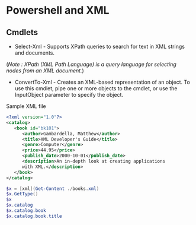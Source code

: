 # Powershell and XML


## Cmdlets

* Select-Xml -  Supports XPath queries to search for text in XML strings and documents.

(*Note : XPath (XML Path Language) is a query language for selecting nodes from an XML document.*)
* ConvertTo-Xml - Creates an XML-based representation of an object. To use this cmdlet, pipe one or more objects to the cmdlet, or use the InputObject parameter to specify the object. 

Sample XML file 
```xml
<?xml version="1.0"?>
<catalog>
   <book id="bk101">
      <author>Gambardella, Matthew</author>
      <title>XML Developer's Guide</title>
      <genre>Computer</genre>
      <price>44.95</price>
      <publish_date>2000-10-01</publish_date>
      <description>An in-depth look at creating applications 
      with XML.</description>
   </book>
</catalog>
```
```powershell
$x = [xml](Get-Content ./books.xml)
$x.GetType()
$x
$x.catalog
$x.catalog.book
$x.catalog.book.title
```